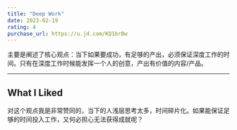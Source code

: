```yaml
---
title: "Deep Work"
date: 2023-02-19
rating: 4 
purchase_url: https://u.jd.com/KQ1brBw
---
```


主要是阐述了核心观点：当下如果要成功，有足够的产出，必须保证深度工作的时间。只有在深度工作时候能发挥一个人的创意，产出有价值的内容/产品。

---

## What I Liked

对这个观点我是非常赞同的，当下的人浅层思考太多，时间碎片化。如果能保证足够的时间投入工作，又何必担心无法获得成就呢？